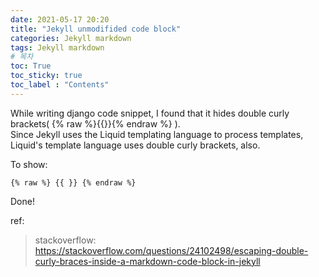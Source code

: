 ```yaml
---
date: 2021-05-17 20:20
title: "Jekyll unmodifided code block"
categories: Jekyll markdown
tags: Jekyll markdown
# 목차
toc: True  
toc_sticky: true 
toc_label : "Contents"
---
```


While writing django code snippet, I found that it hides double curly brackets( {% raw %}{{}}{% endraw %} ).  
Since Jekyll uses the Liquid templating language to process templates, Liquid's template language uses double curly brackets, also.  

To show:  
```
{% raw %} {{ }} {% endraw %}
```  

Done!

ref:  
> stackoverflow: <https://stackoverflow.com/questions/24102498/escaping-double-curly-braces-inside-a-markdown-code-block-in-jekyll>
